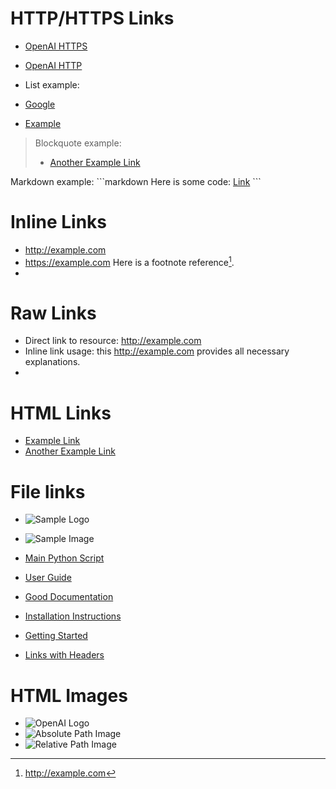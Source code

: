 # HTTP/HTTPS Links

- [OpenAI HTTPS](https://www.openai.com)
- [OpenAI HTTP](http://www.openai.com)

- List example:
- [Google](https://www.google.com)
- [Example](http://example.com)

> Blockquote example:
> - [Another Example Link](http://anotherexample.com)

Markdown example:
\`\`\`markdown
Here is some code:
[Link](http://example-link-in-markdown.com)
\`\`\`

# Inline Links

- <http://example.com>
- <https://example.com>
Here is a footnote reference[^1].
- [^1]: <http://example.com>

# Raw Links

- Direct link to resource: http://example.com
- Inline link usage: this http://example.com provides all necessary explanations.
- [1]: http://example.com

# HTML Links

- <a href="http://example.com">Example Link</a>
- <a href='http://example.com'>Another Example Link</a>

# File links

- ![Sample Logo](/img/image.png)
- ![Sample Image](img.png)

- [Main Python Script](src/main.py)
- [User Guide](docs/user_guide.md)
- [Good Documentation](/project/docs/good-doc.md)

- [Installation Instructions](other-directory/README.md#installation-instructions)
- [Getting Started](/path/to/README.md#getting-started)
- [Links with Headers](#markdown-links-with-headers)

# HTML Images

- <img src="https://www.openai.com/logo.png" alt="OpenAI Logo">
- <img src="/assets/img.png" alt="Absolute Path Image">
- <img src="image.png" alt="Relative Path Image">